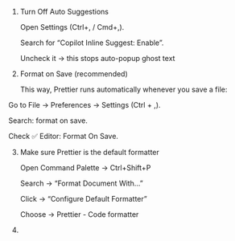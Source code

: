 1. Turn Off Auto Suggestions

   Open Settings (Ctrl+, / Cmd+,).

   Search for “Copilot Inline Suggest: Enable”.

   Uncheck it → this stops auto-popup ghost text

2. Format on Save (recommended)

   This way, Prettier runs automatically whenever you save a file:

Go to File → Preferences → Settings (Ctrl + ,).

Search: format on save.

Check ✅ Editor: Format On Save.

3. Make sure Prettier is the default formatter

   Open Command Palette → Ctrl+Shift+P

   Search → “Format Document With…”

   Click → “Configure Default Formatter”

   Choose → Prettier - Code formatter

4.
